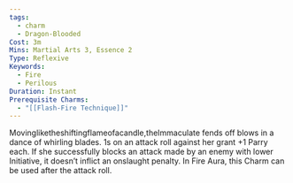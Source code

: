 ```yaml
---
tags:
  - charm
  - Dragon-Blooded
Cost: 3m
Mins: Martial Arts 3, Essence 2
Type: Reflexive
Keywords:
  - Fire
  - Perilous
Duration: Instant
Prerequisite Charms:
  - "[[Flash-Fire Technique]]"
---
```

Movingliketheshiftingflameofacandle,theImmaculate fends off blows in a dance of whirling blades. 1s on an attack roll against her grant +1 Parry each. If she successfully blocks an attack made by an enemy with lower Initiative, it doesn’t inflict an onslaught penalty. In Fire Aura, this Charm can be used after the attack roll.